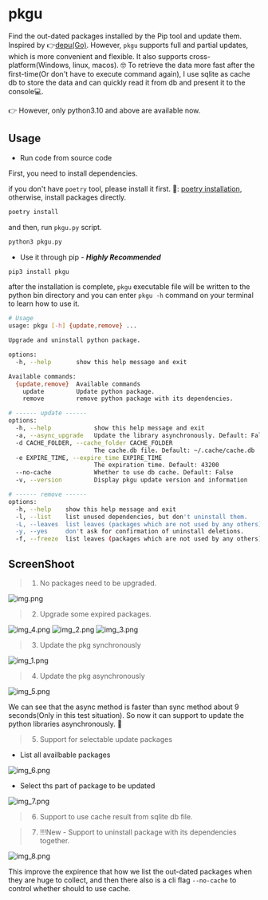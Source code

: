 # pkgu

Find the out-dated packages installed by the Pip tool and update them. Inspired by 👉[depu(Go)](https://github.com/kevwan/depu).
However, `pkgu` supports full and partial updates, which is more convenient and flexible. It also supports cross-platform(Windows, linux, macos). 🤓 To retrieve the data more fast after the first-time(Or don't have to execute command again), I use sqlite as cache db to store the data and can quickly read it from db and present it to the console💻.

👉 However, only python3.10 and above are available now.

## Usage

- Run code from source code

First, you need to install dependencies.

if you don't have `poetry` tool, please install it first. 🔗: [poetry installation](https://python-poetry.org/docs/#installation), otherwise, install packages directly.

```bash
poetry install
```

and then, run `pkgu.py` script.

```bash
python3 pkgu.py
```

- Use it through pip - ***Highly Recommended***

```bash
pip3 install pkgu
```

after the installation is complete, `pkgu` executable file will be written to the python bin directory and you can enter `pkgu -h` command on your terminal to learn how to use it.

```bash
# Usage
usage: pkgu [-h] {update,remove} ...

Upgrade and uninstall python package.

options:
  -h, --help       show this help message and exit

Available commands:
  {update,remove}  Available commands
    update         Update python package.
    remove         remove python package with its dependencies.

# ------ update ------
options:
  -h, --help            show this help message and exit
  -a, --async_upgrade   Update the library asynchronously. Default: False
  -d CACHE_FOLDER, --cache_folder CACHE_FOLDER
                        The cache.db file. Default: ~/.cache/cache.db
  -e EXPIRE_TIME, --expire_time EXPIRE_TIME
                        The expiration time. Default: 43200
  --no-cache            Whether to use db cache. Default: False
  -v, --version         Display pkgu update version and information

# ------ remove ------
options:
  -h, --help    show this help message and exit
  -l, --list    list unused dependencies, but don't uninstall them.
  -L, --leaves  list leaves (packages which are not used by any others).
  -y, --yes     don't ask for confirmation of uninstall deletions.
  -f, --freeze  list leaves (packages which are not used by any others) in requirements.txt format
```

## ScreenShoot

> 1. No packages need to be upgraded.

![img.png](https://raw.githubusercontent.com/Abeautifulsnow/pkgu/main/screenshoot/img.png)

> 2. Upgrade some expired packages.

![img_4.png](https://raw.githubusercontent.com/Abeautifulsnow/pkgu/main/screenshoot/img_4.png)
![img_2.png](https://raw.githubusercontent.com/Abeautifulsnow/pkgu/main/screenshoot/img_2.png)
![img_3.png](https://raw.githubusercontent.com/Abeautifulsnow/pkgu/main/screenshoot/img_3.png)

> 3. Update the pkg synchronously

![img_1.png](https://raw.githubusercontent.com/Abeautifulsnow/pkgu/main/screenshoot/img_1.png)

> 4. Update the pkg asynchronously

![img_5.png](https://raw.githubusercontent.com/Abeautifulsnow/pkgu/main/screenshoot/img_5.png)

We can see that the async method is faster than sync method about 9 seconds(Only in this test situation).
So now it can support to update the python libraries asynchronously. 🥳

> 5. Support for selectable update packages

* List all availbable packages

![img_6.png](https://raw.githubusercontent.com/Abeautifulsnow/pkgu/main/screenshoot/img_6.png)

* Select ths part of package to be updated

![img_7.png](https://raw.githubusercontent.com/Abeautifulsnow/pkgu/main/screenshoot/img_7.png)

> 6. Support to use cache result from sqlite db file.

> 7. !!!New - Support to uninstall package with its dependencies together.

![img_8.png](https://raw.githubusercontent.com/Abeautifulsnow/pkgu/main/screenshoot/img_8.png)

This improve the expirence that how we list the out-dated packages when they are huge to collect, and then there also is a cli flag `--no-cache` to control whether should to use cache.
